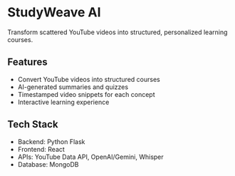 # StudyWeave AI

Transform scattered YouTube videos into structured, personalized learning courses.

## Features
- Convert YouTube videos into structured courses
- AI-generated summaries and quizzes
- Timestamped video snippets for each concept
- Interactive learning experience

## Tech Stack
- Backend: Python Flask
- Frontend: React
- APIs: YouTube Data API, OpenAI/Gemini, Whisper
- Database: MongoDB

